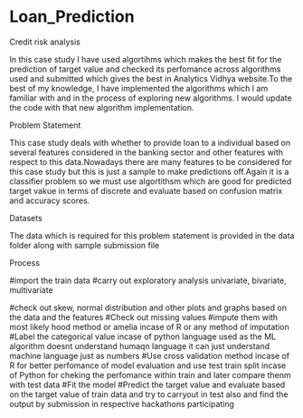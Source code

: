 # Loan_Prediction

Credit risk analysis

In this case study I have used algortihms which makes the best fit for the prediction of target value and checked its perfomance across algorithms used and submitted which gives the best in Analytics Vidhya website.To the best of my knowledge, I have implemented the algorithms which I am familiar with and in the process of exploring new algorithms. I would update the code with that new algorithm implementation.

Problem Statement

This case study deals with whether to provide loan to a individual based on several features considered in the banking sector and other features with respect to this data.Nowadays there are many features to be considered for this case study but this is just a sample to make predictions off.Again it is a classifier problem so we must use algortithsm which are good for predicted target vakue in terms of discrete and evaluate based on confusion matrix and accuracy scores.

Datasets

The data which is required for this problem statement is provided in the data folder along with sample submission file

Process

#import the train data 
#carry out exploratory analysis univariate, bivariate, multivariate

#check out skew, normal distribution and other plots and graphs based on the data and the features #Check out missing values 
#impute them with most likely hood method or amelia incase of R or any method of imputation #Label the categorical value incase of python language used as the ML algorithm doesnt understand humaqn language it can just understand machine language just as numbers #Use cross validation method incase of R for better perfomance of model evaluation and use test train split incase of Python for cheking the perfomance within train and later compare thenm with test data #Fit the model #Predict the target value and evaluate based on the target value of train data and try to carryout in test also and find the output by submission in respective hackathons participating

